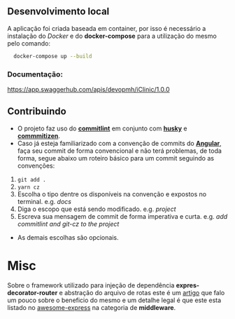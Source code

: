 ## Desenvolvimento local
A aplicação foi criada baseada em container, por isso é necessário a instalação do *Docker* e do **docker-compose** para a utilização do mesmo pelo comando:

```bash
  docker-compose up --build
```
### Documentação:
https://app.swaggerhub.com/apis/devopmh/iClinic/1.0.0

## Contribuindo

- O projeto faz uso do [**commitlint**](https://github.com/conventional-changelog/commitlint) em conjunto com [**husky**](https://github.com/typicode/husky) e [**commmitizen**](https://github.com/commitizen/cz-cli).
- Caso já esteja familiarizado com a convenção de commits do [**Angular**](https://github.com/angular/angular/blob/master/CONTRIBUTING.md#-commit-message-guidelines), faça seu commit de forma convencional e não terá problemas, de toda forma, segue abaixo um roteiro básico para um commit seguindo as convenções:

1. `git add .`
2. `yarn cz`
3. Escolha o tipo dentre os disponíveis na convenção e expostos no terminal. e.g. _docs_
4. Diga o escopo que está sendo modificado. e.g. _project_
5. Escreva sua mensagem de commit de forma imperativa e curta. e.g. _add commitlint and git-cz to the project_

- As demais escolhas são opcionais.

# Misc
Sobre o framework utilizado para injeção de dependência **expres-decorator-router** e abstração do
arquivo de rotas este é um [artigo](https://dev.to/wakeupmh/decouple-your-express-applications-using-the-amazing-express-decorator-router-35p2) que falo um pouco sobre o beneficio do mesmo e um detalhe legal é que este esta listado no [awesome-express](https://github.com/rajikaimal/awesome-express) na categoria de **middleware**.
